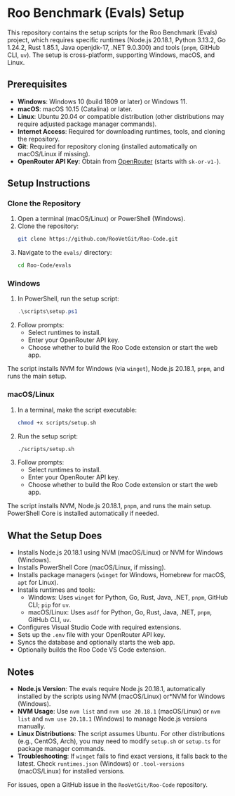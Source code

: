# Roo Benchmark (Evals) Setup

This repository contains the setup scripts for the Roo Benchmark (Evals) project, which requires specific runtimes (Node.js 20.18.1, Python 3.13.2, Go 1.24.2, Rust 1.85.1, Java openjdk-17, .NET 9.0.300) and tools (`pnpm`, GitHub CLI, `uv`). The setup is cross-platform, supporting Windows, macOS, and Linux.

## Prerequisites

- **Windows**: Windows 10 (build 1809 or later) or Windows 11.
- **macOS**: macOS 10.15 (Catalina) or later.
- **Linux**: Ubuntu 20.04 or compatible distribution (other distributions may require adjusted package manager commands).
- **Internet Access**: Required for downloading runtimes, tools, and cloning the repository.
- **Git**: Required for repository cloning (installed automatically on macOS/Linux if missing).
- **OpenRouter API Key**: Obtain from [OpenRouter](https://openrouter.ai) (starts with `sk-or-v1-`).

## Setup Instructions

### Clone the Repository

1. Open a terminal (macOS/Linux) or PowerShell (Windows).
2. Clone the repository:
    ```bash
    git clone https://github.com/RooVetGit/Roo-Code.git
    ```
3. Navigate to the `evals/` directory:
    ```bash
    cd Roo-Code/evals
    ```

### Windows

1. In PowerShell, run the setup script:
    ```powershell
    .\scripts\setup.ps1
    ```
2. Follow prompts:
    - Select runtimes to install.
    - Enter your OpenRouter API key.
    - Choose whether to build the Roo Code extension or start the web app.

The script installs NVM for Windows (via `winget`), Node.js 20.18.1, `pnpm`, and runs the main setup.

### macOS/Linux

1. In a terminal, make the script executable:
    ```bash
    chmod +x scripts/setup.sh
    ```
2. Run the setup script:
    ```bash
    ./scripts/setup.sh
    ```
3. Follow prompts:
    - Select runtimes to install.
    - Enter your OpenRouter API key.
    - Choose whether to build the Roo Code extension or start the web app.

The script installs NVM, Node.js 20.18.1, `pnpm`, and runs the main setup. PowerShell Core is installed automatically if needed.

## What the Setup Does

- Installs Node.js 20.18.1 using NVM (macOS/Linux) or NVM for Windows (Windows).
- Installs PowerShell Core (macOS/Linux, if missing).
- Installs package managers (`winget` for Windows, Homebrew for macOS, `apt` for Linux).
- Installs runtimes and tools:
    - Windows: Uses `winget` for Python, Go, Rust, Java, .NET, `pnpm`, GitHub CLI; `pip` for `uv`.
    - macOS/Linux: Uses `asdf` for Python, Go, Rust, Java, .NET, `pnpm`, GitHub CLI, `uv`.
- Configures Visual Studio Code with required extensions.
- Sets up the `.env` file with your OpenRouter API key.
- Syncs the database and optionally starts the web app.
- Optionally builds the Roo Code VS Code extension.

## Notes

- **Node.js Version**: The evals require Node.js 20.18.1, automatically installed by the scripts using NVM (macOS/Linux) or\*NVM for Windows (Windows).
- **NVM Usage**: Use `nvm list` and `nvm use 20.18.1` (macOS/Linux) or `nvm list` and `nvm use 20.18.1` (Windows) to manage Node.js versions manually.
- **Linux Distributions**: The script assumes Ubuntu. For other distributions (e.g., CentOS, Arch), you may need to modify `setup.sh` or `setup.ts` for package manager commands.
- **Troubleshooting**: If `winget` fails to find exact versions, it falls back to the latest. Check `runtimes.json` (Windows) or `.tool-versions` (macOS/Linux) for installed versions.

For issues, open a GitHub issue in the `RooVetGit/Roo-Code` repository.
